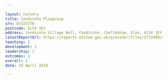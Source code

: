 ```yaml
---

layout: nursery
title: Condicote Playgroup
urn: EY225776
postcode: GL54 1EY
address: Condicote Village Hall, Condicote, Cheltenham, Glos, GL54 1EY
latestReportUrl: https://reports.ofsted.gov.uk/provider/files/2772899/urn/EY225776.pdf
teaching: 1
development: 1
leadership: 1
outcomes: 1
overall: 1
date: 19 April 2018

---
```

